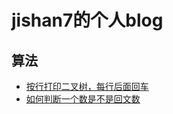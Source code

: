 


# jishan7的个人blog



## 算法 

* [按行打印二叉树，每行后面回车](./articles/按行打印二叉树并且每行后面回车.md)
* [如何判断一个数是不是回文数](./articles/如何判断一个数是不是回文数.md)
